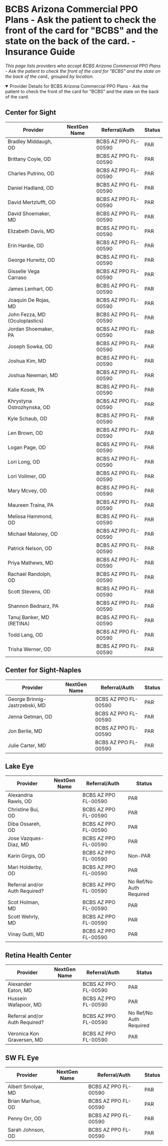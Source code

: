# BCBS Arizona Commercial PPO Plans - Ask the patient to check the front of the card for "BCBS" and the state on the back of the card. - Insurance Guide

*This page lists providers who accept BCBS Arizona Commercial PPO Plans - Ask the patient to check the front of the card for "BCBS" and the state on the back of the card., grouped by location.*

<details open><summary>Provider Details for BCBS Arizona Commercial PPO Plans - Ask the patient to check the front of the card for "BCBS" and the state on the back of the card.</summary>

## Center for Sight

| Provider | NextGen Name | Referral/Auth | Status |
|----------|-------------|--------------|--------|
| Bradley Middaugh, OD |  | BCBS AZ PPO FL-00590 | PAR |
| Brittany Coyle, OD |  | BCBS AZ PPO FL-00590 | PAR |
| Charles Putrino, OD |  | BCBS AZ PPO FL-00590 | PAR |
| Daniel Hadland, OD |  | BCBS AZ PPO FL-00590 | PAR |
| David Mertzlufft, OD |  | BCBS AZ PPO FL-00590 | PAR |
| David Shoemaker, MD |  | BCBS AZ PPO FL-00590 | PAR |
| Elizabeth Davis, MD |  | BCBS AZ PPO FL-00590 | PAR |
| Erin Hardie, OD |  | BCBS AZ PPO FL-00590 | PAR |
| George Hurwitz, OD |  | BCBS AZ PPO FL-00590 | PAR |
| Gisselle Vega Carraso |  | BCBS AZ PPO FL-00590 | PAR |
| James Lenhart, OD |  | BCBS AZ PPO FL-00590 | PAR |
| Joaquin De Rojas, MD |  | BCBS AZ PPO FL-00590 | PAR |
| John Fezza, MD (Oculoplastics) |  | BCBS AZ PPO FL-00590 | PAR |
| Jordan Shoemaker, PA |  | BCBS AZ PPO FL-00590 | PAR |
| Joseph Sowka, OD |  | BCBS AZ PPO FL-00590 | PAR |
| Joshua Kim, MD |  | BCBS AZ PPO FL-00590 | PAR |
| Joshua Newman, MD |  | BCBS AZ PPO FL-00590 | PAR |
| Kalie Kosek, PA |  | BCBS AZ PPO FL-00590 | PAR |
| Khrystyna Ostrozhynska, OD |  | BCBS AZ PPO FL-00590 | PAR |
| Kyle Schaub, OD |  | BCBS AZ PPO FL-00590 | PAR |
| Len Brown, OD |  | BCBS AZ PPO FL-00590 | PAR |
| Logan Page, OD |  | BCBS AZ PPO FL-00590 | PAR |
| Lori Long, OD |  | BCBS AZ PPO FL-00590 | PAR |
| Lori Vollmer, OD |  | BCBS AZ PPO FL-00590 | PAR |
| Mary Mcvey, OD |  | BCBS AZ PPO FL-00590 | PAR |
| Maureen Traina, PA |  | BCBS AZ PPO FL-00590 | PAR |
| Melissa Hammond, OD |  | BCBS AZ PPO FL-00590 | PAR |
| Michael Maloney, OD |  | BCBS AZ PPO FL-00590 | PAR |
| Patrick Nelson, OD |  | BCBS AZ PPO FL-00590 | PAR |
| Priya Mathews, MD |  | BCBS AZ PPO FL-00590 | PAR |
| Rachael Randolph, OD |  | BCBS AZ PPO FL-00590 | PAR |
| Scott Stevens, OD |  | BCBS AZ PPO FL-00590 | PAR |
| Shannon Bednarz, PA |  | BCBS AZ PPO FL-00590 | PAR |
| Tanuj Banker, MD (RETINA) |  | BCBS AZ PPO FL-00590 | PAR |
| Todd Lang, OD |  | BCBS AZ PPO FL-00590 | PAR |
| Trisha Werner, OD |  | BCBS AZ PPO FL-00590 | PAR |

## Center for Sight-Naples

| Provider | NextGen Name | Referral/Auth | Status |
|----------|-------------|--------------|--------|
| George Brinnig-Jastrzebski, MD |  | BCBS AZ PPO FL-00590 | PAR |
| Jenna Getman, OD |  | BCBS AZ PPO FL-00590 | PAR |
| Jon Berlie, MD |  | BCBS AZ PPO FL-00590 | PAR |
| Julie Carter, MD |  | BCBS AZ PPO FL-00590 | PAR |

## Lake Eye 

| Provider | NextGen Name | Referral/Auth | Status |
|----------|-------------|--------------|--------|
| Alexandria Rawls, OD |  | BCBS AZ PPO FL-00590 | PAR |
| Christine Bui, OD |  | BCBS AZ PPO FL-00590 | PAR |
| Diba Ossareh, OD |  | BCBS AZ PPO FL-00590 | PAR |
| Jose Vazques-Diaz, MD |  | BCBS AZ PPO FL-00590 | PAR |
| Karin Girgis, OD |  | BCBS AZ PPO FL-00590 | Non-PAR |
| Mari Holderby, OD |  | BCBS AZ PPO FL-00590 | PAR |
| Referral and/or Auth Required? |  | BCBS AZ PPO FL-00590 | No Ref/No Auth Required |
| Scot Holman, MD |  | BCBS AZ PPO FL-00590 | PAR |
| Scott Wehrly, MD |  | BCBS AZ PPO FL-00590 | PAR |
| Vinay Gutti, MD |  | BCBS AZ PPO FL-00590 | PAR |

## Retina Health Center

| Provider | NextGen Name | Referral/Auth | Status |
|----------|-------------|--------------|--------|
| Alexander Eaton, MD |  | BCBS AZ PPO FL-00590 | PAR |
| Hussein Wafapoor, MD |  | BCBS AZ PPO FL-00590 | PAR |
| Referral and/or Auth Required? |  | BCBS AZ PPO FL-00590 | No Ref/No Auth Required |
| Veronica Kon Graversen, MD |  | BCBS AZ PPO FL-00590 | PAR |

## SW FL Eye

| Provider | NextGen Name | Referral/Auth | Status |
|----------|-------------|--------------|--------|
| Albert Smolyar, MD |  | BCBS AZ PPO FL-00590 | PAR |
| Brian Marhue, OD |  | BCBS AZ PPO FL-00590 | PAR |
| Penny Orr, OD |  | BCBS AZ PPO FL-00590 | PAR |
| Sarah Johnson, OD |  | BCBS AZ PPO FL-00590 | PAR |

</details>

